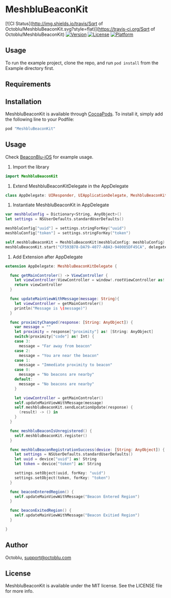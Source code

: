 # MeshbluBeaconKit

[![CI Status](http://img.shields.io/travis/Sqrt of Octoblu/MeshbluBeaconKit.svg?style=flat)](https://travis-ci.org/Sqrt of Octoblu/MeshbluBeaconKit)
[![Version](https://img.shields.io/cocoapods/v/MeshbluBeaconKit.svg?style=flat)](http://cocoapods.org/pods/MeshbluBeaconKit)
[![License](https://img.shields.io/cocoapods/l/MeshbluBeaconKit.svg?style=flat)](http://cocoapods.org/pods/MeshbluBeaconKit)
[![Platform](https://img.shields.io/cocoapods/p/MeshbluBeaconKit.svg?style=flat)](http://cocoapods.org/pods/MeshbluBeaconKit)

## Usage

To run the example project, clone the repo, and run `pod install` from the Example directory first.

## Requirements

## Installation

MeshbluBeaconKit is available through [CocoaPods](http://cocoapods.org). To install
it, simply add the following line to your Podfile:

```ruby
pod "MeshbluBeaconKit"
```

## Usage

Check [BeaconBlu-iOS](https://github.com/octoblu/BeaconBlu-iOS) for example usage.


1. Import the library

```swift
import MeshbluBeaconKit
```

1. Extend MeshbluBeaconKitDelegate in the AppDelegate

```swift
class AppDelegate: UIResponder, UIApplicationDelegate, MeshbluBeaconKitDelegate
```

1. Instantiate MeshbluBeaconKit in AppDelegate

```swift
var meshbluConfig = Dictionary<String, AnyObject>()
let settings = NSUserDefaults.standardUserDefaults()

meshbluConfig["uuid"] = settings.stringForKey("uuid")
meshbluConfig["token"] = settings.stringForKey("token")

self.meshbluBeaconKit = MeshbluBeaconKit(meshbluConfig: meshbluConfig)
meshbluBeaconKit.start("CF593B78-DA79-4077-ABA3-940085DF45CA", delegate: self)
```

1. Add Extension after AppDelegate

```swift
extension AppDelegate: MeshbluBeaconKitDelegate {

  func getMainControler() -> ViewController {
    let viewController:ViewController = window!.rootViewController as! ViewController
    return viewController
  }

  func updateMainViewWithMessage(message: String){
    let viewController = getMainControler()
    println("Message is \(message)")
  }

  func proximityChanged(response: [String: AnyObject]) {
    var message = ""
    let proximity = response["proximity"] as! [String: AnyObject]
    switch(proximity["code"] as! Int) {
    case 3:
      message = "Far away from beacon"
    case 2:
      message = "You are near the beacon"
    case 1:
      message = "Immediate proximity to beacon"
    case 0:
      message = "No beacons are nearby"
    default:
      message = "No beacons are nearby"
    }

    let viewController = getMainControler()
    self.updateMainViewWithMessage(message)
    self.meshbluBeaconKit.sendLocationUpdate(response) {
      (result) -> () in
    }
  }

  func meshbluBeaconIsUnregistered() {
    self.meshbluBeaconKit.register()
  }

  func meshbluBeaconRegistrationSuccess(device: [String: AnyObject]) {
    let settings = NSUserDefaults.standardUserDefaults()
    let uuid = device["uuid"] as! String
    let token = device["token"] as! String

    settings.setObject(uuid, forKey: "uuid")
    settings.setObject(token, forKey: "token")
  }

  func beaconEnteredRegion() {
    self.updateMainViewWithMessage("Beacon Entered Region")
  }

  func beaconExitedRegion() {
    self.updateMainViewWithMessage("Beacon Exitied Region")
  }

}
```

## Author

Octoblu, support@octoblu.com

## License

MeshbluBeaconKit is available under the MIT license. See the LICENSE file for more info.
